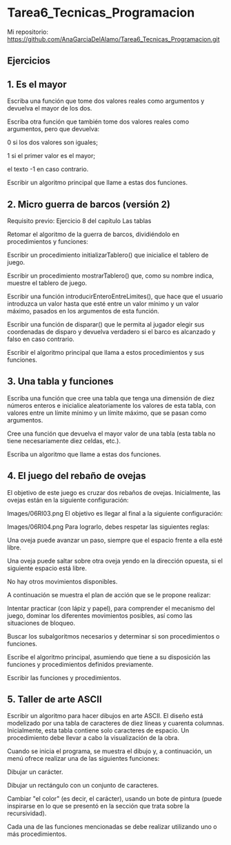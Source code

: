 # Tarea6_Tecnicas_Programacion

Mi repositorio: https://github.com/AnaGarciaDelAlamo/Tarea6_Tecnicas_Programacion.git

## Ejercicios

## 1. Es el mayor
Escriba una función que tome dos valores reales como argumentos y devuelva el mayor de los dos.

Escriba otra función que también tome dos valores reales como argumentos, pero que devuelva:

0 si los dos valores son iguales;

1 si el primer valor es el mayor;

el texto -1 en caso contrario.

Escribir un algoritmo principal que llame a estas dos funciones.

## 2. Micro guerra de barcos (versión 2)
Requisito previo: Ejercicio 8 del capítulo Las tablas

Retomar el algoritmo de la guerra de barcos, dividiéndolo en procedimientos y funciones:

Escribir un procedimiento initializarTablero() que inicialice el tablero de juego.

Escribir un procedimiento mostrarTablero() que, como su nombre indica, muestre el tablero de juego.

Escribir una función introducirEnteroEntreLimites(), que hace que el usuario introduzca un valor hasta que esté entre un valor mínimo y un valor máximo, pasados en los argumentos de esta función.

Escribir una función de disparar() que le permita al jugador elegir sus coordenadas de disparo y devuelva verdadero si el barco es alcanzado y falso en caso contrario.

Escribir el algoritmo principal que llama a estos procedimientos y sus funciones. 

## 3. Una tabla y funciones
Escriba una función que cree una tabla que tenga una dimensión de diez números enteros e inicialice aleatoriamente los valores de esta tabla, con valores entre un límite mínimo y un límite máximo, que se pasan como argumentos.

Cree una función que devuelva el mayor valor de una tabla (esta tabla no tiene necesariamente diez celdas, etc.).

Escriba un algoritmo que llame a estas dos funciones.

## 4. El juego del rebaño de ovejas
El objetivo de este juego es cruzar dos rebaños de ovejas. Inicialmente, las ovejas están en la siguiente configuración:

Images/06RI03.png
El objetivo es llegar al final a la siguiente configuración:

Images/06RI04.png
Para lograrlo, debes respetar las siguientes reglas:

Una oveja puede avanzar un paso, siempre que el espacio frente a ella esté libre.

Una oveja puede saltar sobre otra oveja yendo en la dirección opuesta, si el siguiente espacio está libre.

No hay otros movimientos disponibles.

A continuación se muestra el plan de acción que se le propone realizar:

Intentar practicar (con lápiz y papel), para comprender el mecanismo del juego, dominar los diferentes movimientos posibles, así como las situaciones de bloqueo.

Buscar los subalgoritmos necesarios y determinar si son procedimientos o funciones.

Escribe el algoritmo principal, asumiendo que tiene a su disposición las funciones y procedimientos definidos previamente.

Escribir las funciones y procedimientos.

## 5. Taller de arte ASCII
Escribir un algoritmo para hacer dibujos en arte ASCII. El diseño está modelizado por una tabla de caracteres de diez líneas y cuarenta columnas. Inicialmente, esta tabla contiene solo caracteres de espacio. Un procedimiento debe llevar a cabo la visualización de la obra.

Cuando se inicia el programa, se muestra el dibujo y, a continuación, un menú ofrece realizar una de las siguientes funciones:

Dibujar un carácter.

Dibujar un rectángulo con un conjunto de caracteres.

Cambiar "el color" (es decir, el carácter), usando un bote de pintura (puede inspirarse en lo que se presentó en la sección que trata sobre la recursividad).

Cada una de las funciones mencionadas se debe realizar utilizando uno o más procedimientos.
